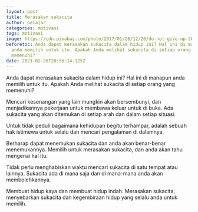 ```yaml
---
layout: post
title: Merasakan sukacita
author: pelajar
categories: motivasi
tags: motivasi
image: https://cdn.pixabay.com/photo/2017/01/28/12/20/do-not-give-up-2015253_960_720.jpg
beforetoc: Anda dapat merasakan sukacita dalam hidup ini? Hal ini di manapun
  anda memilih untuk itu. Apakah Anda melihat sukacita di setiap orang yang
  memenuhi?
date: 2021-02-26T20:56:14.125Z
---
```

Anda dapat merasakan sukacita dalam hidup ini? Hal ini di manapun anda memilih untuk itu. Apakah Anda melihat sukacita di setiap orang yang memenuhi?

Mencari kesenangan yang lain mungkin akan bersembunyi, dan menjadikannya pekerjaan untuk membawa keluar untuk di buka. Ada sukacita yang akan ditemukan di setiap arah dan dalam setiap situasi.

Untuk tidak peduli bagaimana kehidupan begitu terhampar, adalah sebuah hak istimewa untuk selalu dan mencari pengalaman di dalamnya.

Berharap dapat menemukan sukacita dan anda akan benar-benar menemukannya. Memilih untuk merasakan sukacita, dan anda akan tahu mengenai hal itu.

Tidak perlu menghabiskan waktu mencari sukacita di satu tempat atau lainnya. Sukacita ada di mana saja dan di mana-mana anda akan membolehkannya.

Membuat hidup kaya dan membuat hidup indah. Merasakan sukacita, menyebarkan sukacita dan kegembiraan hidup yang selalu anda untuk memilih.